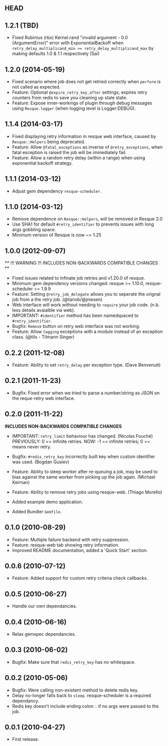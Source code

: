 ## HEAD

## 1.2.1 (TBD)

* Fixed Rubinius (rbx) Kernel.rand "invalid argument - 0.0 (ArgumentError)" error with ExponentialBackoff when `retry_delay_multiplicand_min >= retry_delay_multiplicand_max` by making defaults 1.0 & 1.1 respectively (Sai)

## 1.2.0 (2014-05-19)

* Fixed scenario where job does not get retried correctly when `perform` is not called as expected.
* Feature: Optional `@expire_retry_key_after` settings; expires retry counters from redis to save you cleaning up stale state.
* Feature: Expose inner-workings of plugin through debug messages using `Resque.logger` (when logging level is Logger:DEBUG).

## 1.1.4 (2014-03-17)

* Fixed displaying retry information in resque web interface, caused by `Resque::Helpers` being deprecated.
* Feature: Allow `@fatal_exceptions` as inverse of `@retry_exceptions`, when fatal exception is raised the job will be immediately fail.
* Feature: Allow a random retry delay (within a range) when using exponential backoff strategy.

## 1.1.1 (2014-03-12)

* Adjust gem dependency `resque-scheduler`.

## 1.1.0 (2014-03-12)

* Remove dependence on `Resque::Helpers`, will be removed in Resque 2.0
* Use SHA1 for default `#retry_identifier` to prevents issues with long args gobbling space.
* Minimum version of Resque is now ~> 1.25

## 1.0.0 (2012-09-07)

** !!! WARNING !!! INCLUDES NON-BACKWARDS COMPATIBLE CHANGES **

* Fixed issues related to infinate job retries and v1.20.0 of resque.
* Minimum gem dependency versions changed: resque >= 1.10.0, resque-scheduler >= 1.9.9
* Feature: Setting `@retry_job_delegate` allows you to seperate the orignal job from a the retry job. (@tanob/@jniesen)
* Web interface will work without needing to `require` your job code. (n.b. less details avaialble via web).
* IMPORTANT: `#identifier` method has been namedspaced to `#retry_identifier`.
* Bugfix: `Remove` button on retry web interface was not working.
* Feature: Allow `tagging` exceptions with a module instead of an exception class. (@tils - Tilmann Singer)

## 0.2.2 (2011-12-08)

* Feature: Ability to set `retry_delay` per exception type. (Dave Benvenuti)

## 0.2.1 (2011-11-23)

* Bugfix: Fixed error when we tried to parse a number/string as JSON on the reque-retry web interface.

## 0.2.0 (2011-11-22)

**INCLUDES NON-BACKWARDS COMPATIBLE CHANGES**

* IMPORTANT: `retry_limit` behaviour has changed. (Nicolas Fouché)
    PREVIOUSLY: 0 == infinite retries.
           NOW: -1 == infinite retries; 0 == means never retry.

* Bugfix: `#redis_retry_key` incorrectly built key when custom identifier was used. (Bogdan Gusiev)
* Feature: Ability to sleep worker after re-queuing a job, may be used to bias
           against the same worker from picking up the job again. (Michael Keirnan)
* Feature: Ability to remove retry jobs using resque-web. (Thiago Morello)
* Added example demo application.
* Added Bundler `Gemfile`.

## 0.1.0 (2010-08-29)

* Feature: Multiple failure backend with retry suppression.
* Feature: resque-web tab showing retry information.
* Improved README documentation, added a 'Quick Start' section.

## 0.0.6 (2010-07-12)

* Feature: Added support for custom retry criteria check callbacks.

## 0.0.5 (2010-06-27)

* Handle our own dependancies.

## 0.0.4 (2010-06-16)

* Relax gemspec dependancies.

## 0.0.3 (2010-06-02)

* Bugfix: Make sure that `redis_retry_key` has no whitespace.

## 0.0.2 (2010-05-06)

* Bugfix: Were calling non-existent method to delete redis key.
* Delay no-longer falls back to `sleep`. resque-scheduler is a required dependancy.
* Redis key doesn't include ending colon `:` if no args were passed to the job.

## 0.0.1 (2010-04-27)

* First release.

